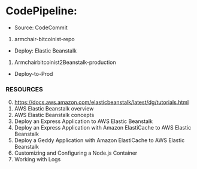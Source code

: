 # CodePipeline:
* Source: CodeCommit  
1. armchair-bitcoinist-repo
* Deploy: Elastic Beanstalk  
1. Armchairbitcoinist2Beanstalk-production 
* Deploy-to-Prod
### RESOURCES
0. https://docs.aws.amazon.com/elasticbeanstalk/latest/dg/tutorials.html
1. AWS Elastic Beanstalk overview
2. AWS Elastic Beanstalk concepts
3. Deploy an Express Application to AWS Elastic Beanstalk
4. Deploy an Express Application with Amazon ElastiCache to AWS Elastic Beanstalk
5. Deploy a Geddy Application with Amazon ElastiCache to AWS Elastic Beanstalk
6. Customizing and Configuring a Node.js Container
7. Working with Logs

